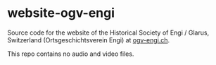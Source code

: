 # website-ogv-engi

Source code for the website of the Historical Society of Engi / Glarus, Switzerland (Ortsgeschichtsverein Engi) at [ogv-engi.ch](https://ogv-engi.ch).

This repo contains no audio and video files.
